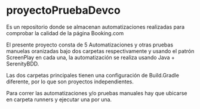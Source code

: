 # proyectoPruebaDevco
Es un repositorio donde se almacenan automatizaciones realizadas para comprobar la calidad de la página Booking.com

El presente proyecto consta de 5 Automatizaciones y otras pruebas manuelas oranizadas bajo dos carpetas respectivamente y usando el patrón ScreenPlay en cada una, la automatización se realiza usando Java + SerenityBDD. 

Las dos carpetas principales tienen una configuración de Build.Gradle diferente, por lo que son proyectos independientes.

Para correr las automatizaciones y/o pruebas manuales hay que ubicarse en carpeta runners y ejecutar una por una.


